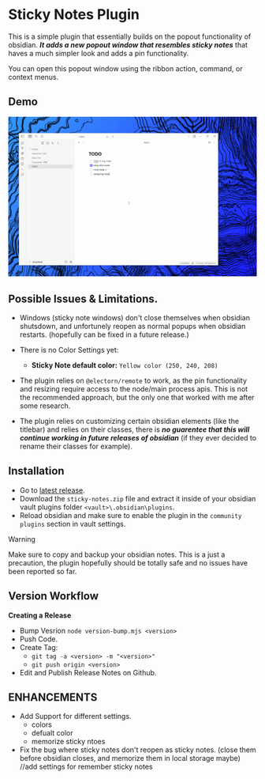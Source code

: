# Sticky Notes Plugin

This is a simple plugin that essentially builds on the popout functionality of obsidian. **_It adds a new popout window that resembles sticky notes_** that haves a much simpler look and adds a pin functionality. 

You can open this popout window using the ribbon action, command, or context menus.

## Demo

![Demo Video](https://github.com/Abdo-reda/obsidian-sticky-notes-plugin/blob/main/assets/demo.gif?raw=true)

## Possible Issues & Limitations.

- Windows (sticky note windows) don't close themselves when obsidian shutsdown, and unfortunely reopen as normal popups when obsidian restarts. (hopefully can be fixed in a future release.)

- There is no Color Settings yet:
    - **Sticky Note default color:** `Yellow color (250, 240, 208)`

- The plugin relies on `@electorn/remote` to work, as the pin functionality and resizing require access to the node/main process apis. This is not the recommended approach, but the only one that worked with me after some research.

- The plugin relies on customizing certain obsidian elements (like the titlebar) and relies on their classes, there is _**no guarentee that this will continue working in future releases of obsidian**_ (if they ever decided to rename their classes for example).

## Installation

- Go to [latest release](https://github.com/Abdo-reda/obsidian-sticky-notes-plugin/releases/latest).
- Download the `sticky-notes.zip` file and extract it inside of your obsidian vault plugins folder `<vault>\.obsidian\plugins`.
- Reload obsidian and make sure to enable the plugin in the `community plugins` section in vault settings.

> [!WARNING]  
> Make sure to copy and backup your obsidian notes. This is a just a precaution, the plugin hopefully should be totally safe and no issues have been reported so far.

## Version Workflow

**Creating a Release**
- Bump Vesrion `node version-bump.mjs <version>`
- Push Code.
- Create Tag:
    - `git tag -a <version> -m "<version>"`
    - `git push origin <version>`
- Edit and Publish Release Notes on Github.


## ENHANCEMENTS
- Add Support for different settings.
    - colors
    - defualt color
    - memorize sticky ntoes
- Fix the bug where sticky notes don't reopen as sticky notes. (close them before obsidian closes, and memorize them in local storage maybe)
    //add settings for remember sticky notes